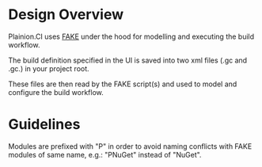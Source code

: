 # Design Overview

Plainion.CI uses [FAKE](https://fsharp.github.io/FAKE/) under the hood for modelling and executing the build workflow.

The build definition specified in the UI is saved into two xml files (.gc and .gc.<user>) in your project root.

These files are then read by the FAKE script(s) and used to model and configure the build workflow.

# Guidelines

Modules are prefixed with "P" in order to avoid naming conflicts with FAKE modules of same name, e.g.: "PNuGet" instead of "NuGet".
